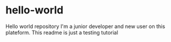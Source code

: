 # hello-world
Hello world repository
I'm a junior developer and new user on this plateform. This readme is just a testing tutorial

